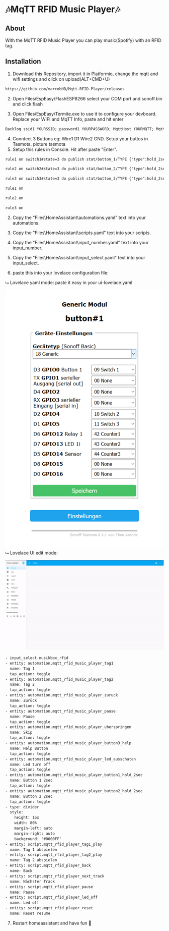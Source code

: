 # 🎶MqTT RFID Music Player🎶

## About

With the MqTT RFID Music Player you can play music(Spotify) with an RFID tag.

## Installation

1. Download this Repository, import it in Platformio, change the mqtt and wifi settings and click on upload(ALT+CMD+U)
```txt
https://github.com/marrobHD/Mqtt-RFID-Player/releases
```
2. Open Files\EspEasy\FlashESP8266 select your COM port and sonoff.bin and click flash

3. Open Files\EspEasy\Termite.exe to use it to configure your devboard. Replace your WIFI and MqTT Info, paste and hit enter
```txt
Backlog ssid1 YOURSSID; password1 YOURPASSWORD; MqttHost YOURMQTT; MqttUser YOURMQTTTUSER; MqttPassword YOURMQTTPASSWORD; MqttPort 1883
```
4. Conntect 3 Buttons eg: Wire1 D1 Wire2 GND. Setup your buttos in Tasmota.
picture tasmota
5. Setup this rules in Console. Hit after paste "Enter".
```txt
rule1 on switch1#state=3 do publish stat/button_1/TYPE {"type":hold_2sec} endon on switch1#state=2 do publish stat/button_1/TYPE {"type":single_press} endon on switch1#state=2 do event setvar1=+1 endon on event#setvar1 do counter %value% endon on event#getvar1 do counter endon on event#setvar1 do publish stat/button_1/log %value% endon on switch1#state=2 do event toggling1=%var1% endon on event#toggling1<1 do event setvar1=0 endon on event#toggling1>0 do event setvar1=0 endon
```
```txt
rule2 on switch2#state=3 do publish stat/button_2/TYPE {"type":hold_2sec} endon on switch2#state=2 do publish stat/button_2/TYPE {"type":single_press} endon on switch2#state=2 do event setvar2=+1 endon on event#setvar2 do counter2 %value% endon on event#getvar2 do counter2 endon on event#setvar2 do publish stat/button_2/log %value% endon on switch2#state=2 do event toggling2=%var2% endon on event#toggling2<1 do event setvar2=0 endon on event#toggling2>0 do event setvar2=0 endon
```
```txt
rule3 on switch3#state=3 do publish stat/button_3/TYPE {"type":hold_2sec} endon on switch3#state=2 do publish stat/button_3/TYPE {"type":single_press} endon on switch3#state=2 do event setvar3=+1 endon on event#setvar3 do counter3 %value% endon on event#getvar3 do counter3 endon on event#setvar3 do publish stat/button_3/log %value% endon on switch3#state=2 do event toggling3=%var3% endon on event#toggling3<1 do event setvar3=0 endon on event#toggling3>0 do event setvar3=0 endon
```
```txt
rule1 on
```
```txt
rule2 on
```
```txt
rule3 on
```
2. Copy the "Files\HomeAssistant\automations.yaml" text into your automations.

3. Copy the "Files\HomeAssistant\scripts.yaml" text into your scripts.

4. Copy the "Files\HomeAssistant\input_number.yaml" text into your input_number.

5. Copy the "Files\HomeAssistant\input_select.yaml" text into your input_select.

6. paste this into your lovelace configuration file:

⮡ Lovelace yaml mode: paste it easy in your ui-lovelace.yaml

![What is this](Files/Tasmota_config.png)
⮡ Lovelace UI edit mode:

![](Files/lovelace_edit_ui.gif)
```txt
- input_select.musikbox_rfid
- entity: automation.mqtt_rfid_music_player_tag1
  name: Tag 1
  tap_action: toggle
- entity: automation.mqtt_rfid_music_player_tag2
  name: Tag 2
  tap_action: toggle
- entity: automation.mqtt_rfid_music_player_zuruck
  name: Zurück
  tap_action: toggle
- entity: automation.mqtt_rfid_music_player_pause
  name: Pause
  tap_action: toggle
- entity: automation.mqtt_rfid_music_player_uberspringen
  name: Skip
  tap_action: toggle
- entity: automation.mqtt_rfid_music_player_button3_help
  name: Help Button
  tap_action: toggle
- entity: automation.mqtt_rfid_music_player_led_ausschaten
  name: Led turn off
  tap_action: toggle
- entity: automation.mqtt_rfid_music_player_button1_hold_2sec
  name: Button 1 2sec
  tap_action: toggle
- entity: automation.mqtt_rfid_music_player_button2_hold_2sec
  name: Button 2 2sec
  tap_action: toggle
- type: divider
  style:
    height: 1px
    width: 80%
    margin-left: auto
    margin-right: auto
    background: '#0000FF'
- entity: script.mqtt_rfid_player_tag1_play
  name: Tag 1 abspielen
- entity: script.mqtt_rfid_player_tag2_play
  name: Tag 2 abspielen
- entity: script.mqtt_rfid_player_back
  name: Back
- entity: script.mqtt_rfid_player_next_track
  name: Nächster Track
- entity: script.mqtt_rfid_player_pause
  name: Pause
- entity: script.mqtt_rfid_player_led_off
  name: Led off
- entity: script.mqtt_rfid_player_reset
  name: Reset resume
```

7. Restart homeassistant and have fun 🤖
